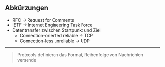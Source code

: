 
## Abkürzungen


- RFC $\rightarrow$ Request for Comments
- IETF $\rightarrow$ Internet Engineering Task Force
- Datentransfer zwischen Startpunkt und Ziel
	- Connection-oriented reliable $\rightarrow$ TCP
	- Connection-less unreliable $\rightarrow$ UDP

---

>Protocols definieren das Format, Reihenfolge von Nachrichten versende 